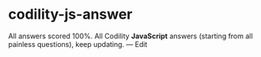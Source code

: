 # codility-js-answer
All answers scored 100%.
All Codility **JavaScript** answers (starting from all painless questions), keep updating. — Edit


